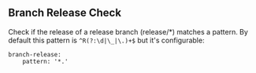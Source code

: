 Branch Release Check
--------------------


Check if the release of a release branch (release/*) matches a pattern. By default this pattern is ``^R(?:\d|\_|\.)+$`` 
but it's configurable:

    branch-release:
        pattern: '*.'